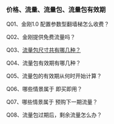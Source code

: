 ### 价格、流量、流量包、流量包有效期
Q01、金刚1.0 配置参数型翻墙梯怎么收费？

Q02、金刚提供免费流量吗？

Q03、[流量包尺寸共有哪几种？](https://a2zitpro.github.io/web/Packagesize.md)

Q04、流量包有效期有哪几种？

Q05、流量包的有效期从何时开始计算？

Q06、哪些情景属于 即买即用？

Q07、哪些情景属于 预购下一期流量？

Q08、流量包过期后，剩余流量怎么办？
